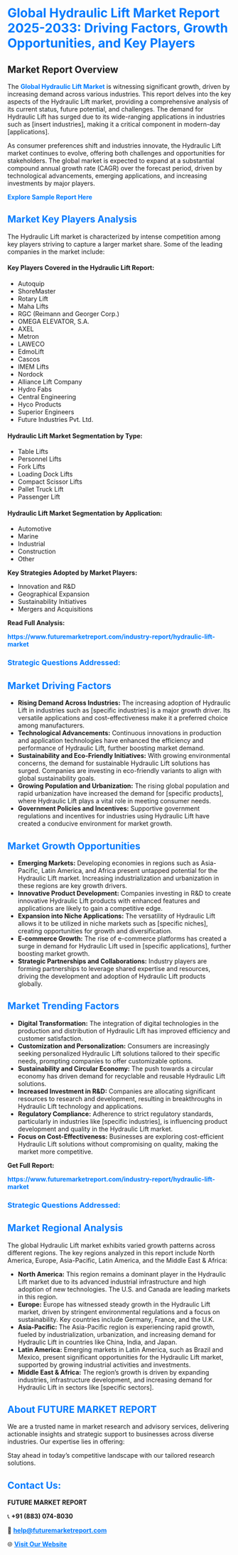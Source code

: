 <h1 style="color: #007BFF;">Global Hydraulic Lift Market Report 2025-2033: Driving Factors, Growth Opportunities, and Key Players</h1>

<section id="overview">
<h2>Market Report Overview</h2>
<p>The <a href="https://www.futuremarketreport.com/industry-report/hydraulic-lift-market" style="color: #007BFF; text-decoration: none;"><strong>Global Hydraulic Lift Market</strong></a> is witnessing significant growth, driven by increasing demand across various industries. This report delves into the key aspects of the Hydraulic Lift market, providing a comprehensive analysis of its current status, future potential, and challenges. The demand for Hydraulic Lift has surged due to its wide-ranging applications in industries such as [insert industries], making it a critical component in modern-day [applications].</p>
<p>As consumer preferences shift and industries innovate, the Hydraulic Lift market continues to evolve, offering both challenges and opportunities for stakeholders. The global market is expected to expand at a substantial compound annual growth rate (CAGR) over the forecast period, driven by technological advancements, emerging applications, and increasing investments by major players.</p>
</section>

<section id="overview">
<p><a href="https://www.futuremarketreport.com/request-sample/reportId=105692" style="color: #007BFF; text-decoration: none;"><strong>Explore Sample Report Here</strong></a></p>
</section>

<section id="key-players">
<h2 style="color: #007BFF;">Market Key Players Analysis</h2>
<p>The Hydraulic Lift market is characterized by intense competition among key players striving to capture a larger market share. Some of the leading companies in the market include:</p>
<h4>Key Players Covered in the Hydraulic Lift Report:</h4>
<ul><li>Autoquip</li><li>ShoreMaster</li><li>Rotary Lift</li><li>Maha Lifts</li><li>RGC (Reimann and Georger Corp.)</li><li>OMEGA ELEVATOR, S.A.</li><li>AXEL</li><li>Metron</li><li>LAWECO</li><li>EdmoLift</li><li>Cascos</li><li>IMEM Lifts</li><li>Nordock</li><li>Alliance Lift Company</li><li>Hydro Fabs</li><li>Central Engineering</li><li>Hyco Products</li><li>Superior Engineers</li><li>Future Industries Pvt. Ltd.</li></ul>
<h4>Hydraulic Lift Market Segmentation by Type:</h4>
<ul><li>Table Lifts</li><li>Personnel Lifts</li><li>Fork Lifts</li><li>Loading Dock Lifts</li><li>Compact Scissor Lifts</li><li>Pallet Truck Lift</li><li>Passenger Lift</li></ul>

<h4>Hydraulic Lift Market Segmentation by Application:</h4>
<ul><li>Automotive</li><li>Marine</li><li>Industrial</li><li>Construction</li><li>Other</li></ul>
<p><strong>Key Strategies Adopted by Market Players:</strong></p>
<ul>
<li>Innovation and R&D</li>
<li>Geographical Expansion</li>
<li>Sustainability Initiatives</li>
<li>Mergers and Acquisitions</li>
</ul>
</section>

<section>
<p><strong>Read Full Analysis: </strong></p><a href="https://www.futuremarketreport.com/industry-report/hydraulic-lift-market" style="color: #007BFF; text-decoration: none;"><strong>https://www.futuremarketreport.com/industry-report/hydraulic-lift-market</strong></a>
<h3 style="color: #007BFF;">Strategic Questions Addressed:</h3>
</section>

<section id="driving-factors">
<h2 style="color: #007BFF;">Market Driving Factors</h2>
<ul>
<li><strong>Rising Demand Across Industries:</strong> The increasing adoption of Hydraulic Lift in industries such as [specific industries] is a major growth driver. Its versatile applications and cost-effectiveness make it a preferred choice among manufacturers.</li>
<li><strong>Technological Advancements:</strong> Continuous innovations in production and application technologies have enhanced the efficiency and performance of Hydraulic Lift, further boosting market demand.</li>
<li><strong>Sustainability and Eco-Friendly Initiatives:</strong> With growing environmental concerns, the demand for sustainable Hydraulic Lift solutions has surged. Companies are investing in eco-friendly variants to align with global sustainability goals.</li>
<li><strong>Growing Population and Urbanization:</strong> The rising global population and rapid urbanization have increased the demand for [specific products], where Hydraulic Lift plays a vital role in meeting consumer needs.</li>
<li><strong>Government Policies and Incentives:</strong> Supportive government regulations and incentives for industries using Hydraulic Lift have created a conducive environment for market growth.</li>
</ul>
</section>

<section id="growth-opportunities">
<h2 style="color: #007BFF;">Market Growth Opportunities</h2>
<ul>
<li><strong>Emerging Markets:</strong> Developing economies in regions such as Asia-Pacific, Latin America, and Africa present untapped potential for the Hydraulic Lift market. Increasing industrialization and urbanization in these regions are key growth drivers.</li>
<li><strong>Innovative Product Development:</strong> Companies investing in R&D to create innovative Hydraulic Lift products with enhanced features and applications are likely to gain a competitive edge.</li>
<li><strong>Expansion into Niche Applications:</strong> The versatility of Hydraulic Lift allows it to be utilized in niche markets such as [specific niches], creating opportunities for growth and diversification.</li>
<li><strong>E-commerce Growth:</strong> The rise of e-commerce platforms has created a surge in demand for Hydraulic Lift used in [specific applications], further boosting market growth.</li>
<li><strong>Strategic Partnerships and Collaborations:</strong> Industry players are forming partnerships to leverage shared expertise and resources, driving the development and adoption of Hydraulic Lift products globally.</li>
</ul>
</section>

<section id="trending-factors">
<h2 style="color: #007BFF;">Market Trending Factors</h2>
<ul>
<li><strong>Digital Transformation:</strong> The integration of digital technologies in the production and distribution of Hydraulic Lift has improved efficiency and customer satisfaction.</li>
<li><strong>Customization and Personalization:</strong> Consumers are increasingly seeking personalized Hydraulic Lift solutions tailored to their specific needs, prompting companies to offer customizable options.</li>
<li><strong>Sustainability and Circular Economy:</strong> The push towards a circular economy has driven demand for recyclable and reusable Hydraulic Lift solutions.</li>
<li><strong>Increased Investment in R&D:</strong> Companies are allocating significant resources to research and development, resulting in breakthroughs in Hydraulic Lift technology and applications.</li>
<li><strong>Regulatory Compliance:</strong> Adherence to strict regulatory standards, particularly in industries like [specific industries], is influencing product development and quality in the Hydraulic Lift market.</li>
<li><strong>Focus on Cost-Effectiveness:</strong> Businesses are exploring cost-efficient Hydraulic Lift solutions without compromising on quality, making the market more competitive.</li>
</ul>
</section>

<section>
<p><strong>Get Full Report: </strong></p><a href="https://www.futuremarketreport.com/industry-report/hydraulic-lift-market" style="color: #007BFF; text-decoration: none;"><strong>https://www.futuremarketreport.com/industry-report/hydraulic-lift-market</strong></a>
<h3 style="color: #007BFF;">Strategic Questions Addressed:</h3>
</section>


<section id="regional-analysis">
<h2 style="color: #007BFF;">Market Regional Analysis</h2>
<p>The global Hydraulic Lift market exhibits varied growth patterns across different regions. The key regions analyzed in this report include North America, Europe, Asia-Pacific, Latin America, and the Middle East & Africa:</p>
<ul>
<li><strong>North America:</strong> This region remains a dominant player in the Hydraulic Lift market due to its advanced industrial infrastructure and high adoption of new technologies. The U.S. and Canada are leading markets in this region.</li>
<li><strong>Europe:</strong> Europe has witnessed steady growth in the Hydraulic Lift market, driven by stringent environmental regulations and a focus on sustainability. Key countries include Germany, France, and the U.K.</li>
<li><strong>Asia-Pacific:</strong> The Asia-Pacific region is experiencing rapid growth, fueled by industrialization, urbanization, and increasing demand for Hydraulic Lift in countries like China, India, and Japan.</li>
<li><strong>Latin America:</strong> Emerging markets in Latin America, such as Brazil and Mexico, present significant opportunities for the Hydraulic Lift market, supported by growing industrial activities and investments.</li>
<li><strong>Middle East & Africa:</strong> The region’s growth is driven by expanding industries, infrastructure development, and increasing demand for Hydraulic Lift in sectors like [specific sectors].</li>
</ul>
</section>

<footer>
<h2 style="color: #007BFF;">About FUTURE MARKET REPORT</h2>
<p>We are a trusted name in market research and advisory services, delivering actionable insights and strategic support to businesses across diverse industries. Our expertise lies in offering:</p>

<p>Stay ahead in today’s competitive landscape with our tailored research solutions.</p>

<h2 style="color: #007BFF;">Contact Us:</h2>
<p><strong>FUTURE MARKET REPORT</strong></p>
<p>📞 <strong>+91 (883) 074-8030</strong></p>
<p>📧 <strong><a href="mailto:help@futuremarketreport.com" style="color: #007BFF;">help@futuremarketreport.com</a></strong></p>
<p>🌐 <strong><a href="https://www.futuremarketreport.com/" style="color: #007BFF;">Visit Our Website</a></strong></p>
</footer>